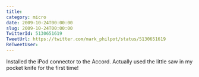 ```yaml
---
title: 
category: micro
date: 2009-10-24T00:00:00
slug: 2009-10-24T00:00:00
TwitterId: 5130651619
TweetUrl: https://twitter.com/mark_philpot/status/5130651619
ReTweetUser: 
---
```


Installed the iPod connector to the Accord.  Actually used the little saw in my pocket knife for the first time!